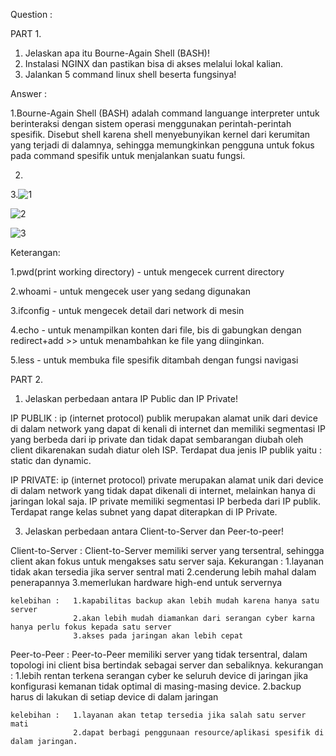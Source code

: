 Question :

PART 1.
1. Jelaskan apa itu Bourne-Again Shell (BASH)!
2. Instalasi NGINX dan pastikan bisa di akses melalui lokal kalian.
3. Jalankan 5 command linux shell beserta fungsinya!

Answer :

1.Bourne-Again Shell (BASH) adalah command languange interpreter untuk berinteraksi dengan sistem operasi menggunakan perintah-perintah spesifik.
Disebut shell karena shell menyebunyikan kernel dari kerumitan yang terjadi di dalamnya, sehingga memungkinkan pengguna untuk fokus pada command
spesifik untuk menjalankan suatu fungsi.

2.

3.![1](https://user-images.githubusercontent.com/91004163/224894288-018cdac6-a8bd-4031-a31b-545c27d56d63.png)

![2](https://user-images.githubusercontent.com/91004163/224894304-9432ad5b-101a-4494-8f41-16eeab708c35.png)

![3](https://user-images.githubusercontent.com/91004163/224894312-8e8e4c12-6a91-488f-9004-0deebd00f956.png)

Keterangan:

1.pwd(print working directory) - untuk mengecek current directory

2.whoami -  untuk mengecek user yang sedang digunakan

3.ifconfig -  untuk mengecek detail dari network di mesin

4.echo - untuk menampilkan konten dari  file, bis di gabungkan dengan redirect+add >> untuk menambahkan ke file yang diinginkan.

5.less -  untuk membuka file spesifik ditambah dengan fungsi navigasi

PART 2.

1. Jelaskan perbedaan antara IP Public dan IP Private!

IP PUBLIK :
  ip (internet protocol) publik merupakan alamat unik dari device di dalam network yang dapat di kenali di internet dan memiliki segmentasi IP yang berbeda
  dari ip private dan tidak dapat sembarangan diubah oleh client dikarenakan sudah diatur oleh ISP. Terdapat dua jenis IP publik yaitu : static dan dynamic.
  
IP PRIVATE:
  ip (internet protocol) private merupakan alamat unik dari device di dalam network yang tidak dapat dikenali di internet, melainkan hanya di jaringan lokal saja.
  IP private memiliki segmentasi IP berbeda dari IP publik. Terdapat range kelas subnet yang dapat diterapkan di IP Private.

3. Jelaskan perbedaan antara Client-to-Server dan Peer-to-peer!

  Client-to-Server :
    Client-to-Server memiliki server yang tersentral, sehingga client akan fokus untuk mengakses satu server saja.
    Kekurangan :  1.layanan tidak akan tersedia jika server sentral mati
                  2.cenderung lebih mahal dalam penerapannya
                  3.memerlukan hardware high-end untuk servernya
                  
    kelebihan :   1.kapabilitas backup akan lebih mudah karena hanya satu server
                  2.akan lebih mudah diamankan dari serangan cyber karna hanya perlu fokus kepada satu server
                  3.akses pada jaringan akan lebih cepat
                  
  Peer-to-Peer :
    Peer-to-Peer memiliki server yang tidak tersentral, dalam topologi ini client bisa bertindak sebagai server dan sebaliknya.
    kekurangan :  1.lebih rentan terkena serangan cyber ke seluruh device di jaringan jika konfigurasi kemanan tidak optimal di masing-masing device.
                  2.backup harus di lakukan di setiap device di dalam jaringan
                  
    kelebihan :   1.layanan akan tetap tersedia jika salah satu server mati
                  2.dapat berbagi penggunaan resource/aplikasi spesifik di dalam jaringan.
                               
    
    
    
